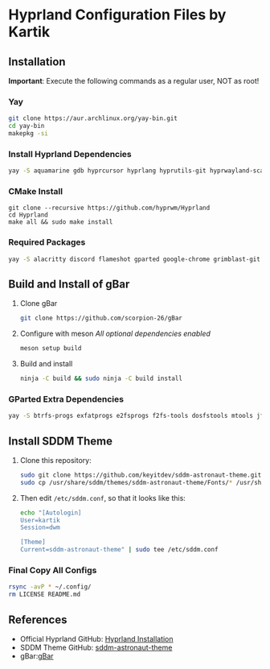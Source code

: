 # Hyprland Configuration Files by Kartik

## Installation

**Important**: Execute the following commands as a regular user, NOT as root!

### Yay
```bash
git clone https://aur.archlinux.org/yay-bin.git
cd yay-bin
makepkg -si
```

### Install Hyprland Dependencies
```bash
yay -S aquamarine gdb hyprcursor hyprlang hyprutils-git hyprwayland-scanner libdisplay-info libfixes libinput libliftoff libxcb libxcomposite libxkbcommon libxrender meson ninja pango pixman seatd tomlplusplus wayland-protocols xcb-proto xcb-util xcb-util-errors xcb-util-keysyms xcb-util-wm xorg-xinput xorg-xwayland
```

### CMake Install 
```
git clone --recursive https://github.com/hyprwm/Hyprland
cd Hyprland
make all && sudo make install
```

### Required Packages
```bash
yay -S alacritty discord flameshot gparted google-chrome grimblast-git nwg-look pamixer papirus-icon-theme pavucontrol rsync rofi sddm-git thunar thunar-archive-plugin thunar-media-tags-plugin thunar-shares-plugin thunar-vcs-plugin thunar-volman
```

## Build and Install of gBar
1. Clone gBar
    ```sh
    git clone https://github.com/scorpion-26/gBar
    ```
2. Configure with meson
    *All optional dependencies enabled*
    ```bash
    meson setup build
    ```
3. Build and install
    ```bash
    ninja -C build && sudo ninja -C build install
    ```

### GParted Extra Dependencies
```bash
yay -S btrfs-progs exfatprogs e2fsprogs f2fs-tools dosfstools mtools jfsutils util-linux nilfs-utils ntfs-3g udftools xfsprogs xfsdump lvm2
```

## Install SDDM Theme

1. Clone this repository:
    ```bash
    sudo git clone https://github.com/keyitdev/sddm-astronaut-theme.git /usr/share/sddm/themes/sddm-astronaut-theme
    sudo cp /usr/share/sddm/themes/sddm-astronaut-theme/Fonts/* /usr/share/fonts/
    ```

2. Then edit `/etc/sddm.conf`, so that it looks like this:
    ```bash
    echo "[Autologin]
    User=kartik
    Session=dwm

    [Theme]
    Current=sddm-astronaut-theme" | sudo tee /etc/sddm.conf
    ```

### Final Copy All Configs

```bash
rsync -avP * ~/.config/
rm LICENSE README.md
```

## References
- Official Hyprland GitHub: [Hyprland Installation](https://wiki.hyprland.org/Getting-Started/Installation/)
- SDDM Theme GitHub: [sddm-astronaut-theme](https://github.com/Keyitdev/sddm-astronaut-theme)
- gBar:[gBar](https://github.com/scorpion-26/gBar)
